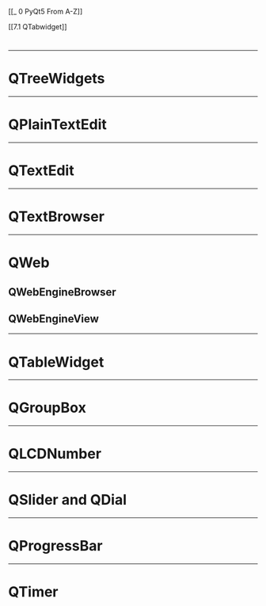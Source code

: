 [[_ 0 PyQt5 From A-Z]]

[[7.1 QTabwidget]]


# 













--------
# QTreeWidgets














--------
# QPlainTextEdit












-------
# QTextEdit













----------
# QTextBrowser







----
# QWeb

## QWebEngineBrowser






## QWebEngineView





--------
# QTableWidget






----
# QGroupBox







-------
# QLCDNumber









-----
# QSlider and QDial










------
# QProgressBar








------
# QTimer








